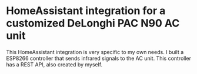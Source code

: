 # HomeAssistant integration for a customized DeLonghi PAC N90 AC unit
This HomeAssistant integration is very specific to my own needs. I built a ESP8266 controller that sends infrared signals to the AC unit. This controller has a REST API, also created by myself.